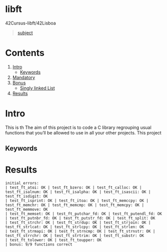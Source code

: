# libft
42Cursus-libft/42Lisboa

> [subject](subject.pdf)
# Contents
1. [Intro](https://github.com/mlanca-c/libft/blob/main/README.md#intro)
	* [Keywords](https://github.com/mlanca-c/libft/blob/main/README.md#Keywords)
2. [Mandatory]()
3. [Bonus]()
	* [Singly linked List]()
9. [Results](https://github.com/mlanca-c/libft/blob/main/README.md#Results)

# Intro
 This is th
 The aim of this project is to code a C library regrouping usual functions that you’ll be allowed to use in all your other projects.
 This project 
## Keywords

# Results
```
initial_errors:
| test_ft_atoi: OK | test_ft_bzero: OK | test_ft_calloc: OK | test_ft_isalnum: OK | test_ft_isalpha: OK | test_ft_isascii: OK | test_ft_isdigit: OK
| test_ft_isprint: OK | test_ft_itoa: OK | test_ft_memccpy: OK | test_ft_memchr: OK | test_ft_memcmp: OK | test_ft_memcpy: OK | test_ft_memmove: OK
| test_ft_memset: OK | test_ft_putchar_fd: OK | test_ft_putendl_fd: OK | test_ft_putnbr_fd: OK | test_ft_putstr_fd: OK | test_ft_split: OK
| test_ft_strchr: OK | test_ft_strdup: OK | test_ft_strjoin: OK | test_ft_strlcat: OK | test_ft_strlcpy: OK | test_ft_strlen: OK
| test_ft_strmapi: OK | test_ft_strncmp: OK | test_ft_strnstr: OK | test_ft_strrchr: OK | test_ft_strtrim: OK | test_ft_substr: OK
| test_ft_tolower: OK | test_ft_toupper: OK
| bonus: 9/9 functions correct
```

